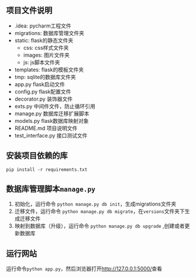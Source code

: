 

## 项目文件说明

- .idea: pycharm工程文件
- migrations: 数据库管理文件夹
- static: flask的静态文件夹
  - css: css样式文件夹
  - images: 图片文件夹
  - js: js脚本文件夹
- templates: flask的模板文件夹
- tmp: sqlite的数据库文件夹
- app.py flask启动文件
- config.py flask配置文件
- decorator.py 装饰器文件
- exts.py 中间件文件，防止循环引用
- manage.py 数据库迁移扩展脚本
- models.py flask数据库映射对象
- README.md 项目说明文件
- test_interface.py 接口测试文件

## 安装项目依赖的库

`pip install -r requirements.txt`

## 数据库管理脚本`manage.py`

1. 初始化，运行命令 `python manage.py db init`，生成migrations文件夹
2. 迁移文件，运行命令 `python manage.py db migrate`，在`versions`文件夹下生成迁移文件
3. 映射到数据库（升级），运行命令 `python manage.py db upgrade` ,创建或者更新数据库

## 运行网站

运行命令`python app.py`，然后浏览器打开<http://127.0.0.1:5000/>查看

